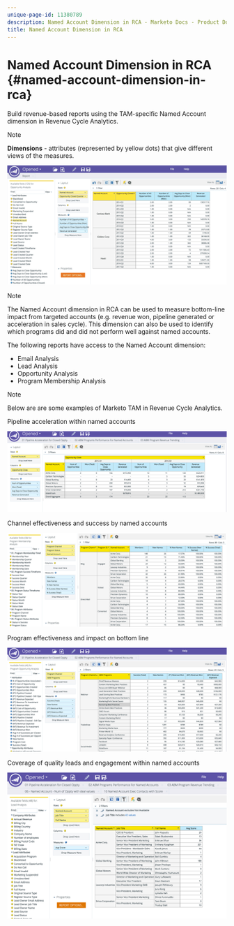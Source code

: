 ```yaml
---
unique-page-id: 11380789
description: Named Account Dimension in RCA - Marketo Docs - Product Documentation
title: Named Account Dimension in RCA
---
```


# Named Account Dimension in RCA {#named-account-dimension-in-rca}

Build revenue-based reports using the TAM-specific Named Account dimension in Revenue Cycle Analytics.

>[!NOTE]
>
>**Dimensions** - attributes (represented by yellow dots) that give different views of the measures.

![](assets/one-2.png)

>[!NOTE]
>
>The Named Account dimension in RCA can be used to measure bottom-line impact from targeted accounts (e.g. revenue won, pipeline generated or acceleration in sales cycle). This dimension can also be used to identify which programs did and did not perform well against named accounts.

The following reports have access to the Named Account dimension:

* Email Analysis
* Lead Analysis
* Opportunity Analysis
* Program Membership Analysis

>[!NOTE]
>
>Below are are some examples of Marketo TAM in Revenue Cycle Analytics.

Pipeline acceleration within named accounts

![](assets/two-1.png)

Channel effectiveness and success by named accounts

![](assets/three-2.png)

Program effectiveness and impact on bottom line

![](assets/four-3.png)

Coverage of quality leads and engagement within named accounts

![](assets/five-2.png)
